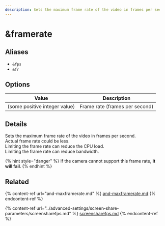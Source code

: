 ```yaml
---
description: Sets the maximum frame rate of the video in frames per second
---
```


# \&framerate

## Aliases

* `&fps`
* `&fr`

## Options

| Value                         | Description                    |
| ----------------------------- | ------------------------------ |
| (some positive integer value) | Frame rate (frames per second) |

## Details

Sets the maximum frame rate of the video in frames per second.\
Actual frame rate could be less.\
Limiting the frame rate can reduce the CPU load.\
Limiting the frame rate can reduce bandwidth.

{% hint style="danger" %}
If the camera cannot support this frame rate, **it will fail**.
{% endhint %}

## Related

{% content-ref url="and-maxframerate.md" %}
[and-maxframerate.md](and-maxframerate.md)
{% endcontent-ref %}

{% content-ref url="../advanced-settings/screen-share-parameters/screensharefps.md" %}
[screensharefps.md](../advanced-settings/screen-share-parameters/screensharefps.md)
{% endcontent-ref %}
